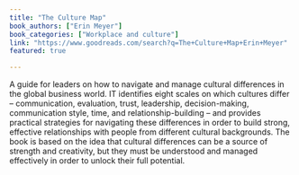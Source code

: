 ```yaml
---
title: "The Culture Map"
book_authors: ["Erin Meyer"]
book_categories: ["Workplace and culture"]
link: "https://www.goodreads.com/search?q=The+Culture+Map+Erin+Meyer"
featured: true

---
```


A guide for leaders on how to navigate and manage cultural differences in the global business world. IT identifies eight scales on which cultures differ – communication, evaluation, trust, leadership, decision-making, communication style, time, and relationship-building – and provides practical strategies for navigating these differences in order to build strong, effective relationships with people from different cultural backgrounds. The book is based on the idea that cultural differences can be a source of strength and creativity, but they must be understood and managed effectively in order to unlock their full potential.
